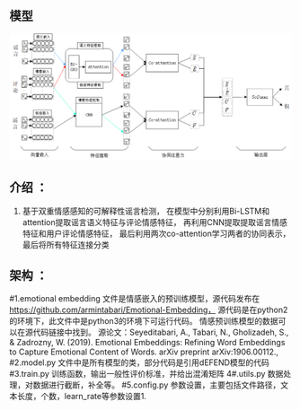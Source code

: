 ## **模型** 
![模型图](model-%E9%BB%91%E7%99%BD.png)
## **介绍** ：

1. 基于双重情感感知的可解释性谣言检测，
在模型中分别利用Bi-LSTM和attention提取谣言语义特征与评论情感特征，
再利用CNN提取提取谣言情感特征和用户评论情感特征，
最后利用两次co-attention学习两者的协同表示，
最后将所有特征连接分类
## **架构** ：
#1.emotional embedding
文件是情感嵌入的预训练模型，源代码发布在 https://github.com/armintabari/Emotional-Embedding，
源代码是在python2 的环境下，此文件中是python3的环境下可运行代码。
情感预训练模型的数据可以在源代码链接中找到。
源论文：Seyeditabari, A., Tabari, N., Gholizadeh, S., & Zadrozny, W. (2019). Emotional Embeddings: Refining Word Embeddings to Capture Emotional Content of Words. arXiv preprint arXiv:1906.00112., 
#2.model.py
文件中是所有模型的类，部分代码是引用dEFEND模型的代码
#3.train.py
训练函数，输出一般性评价标准，并给出混淆矩阵
4#.utils.py
数据处理，对数据进行截断，补全等。
#5.config.py
参数设置，主要包括文件路径，文本长度，个数，learn_rate等参数设置1. 